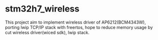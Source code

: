 # stm32h7_wireless
This project aim to implement wireless driver of AP6212(BCM4343W), porting lwip TCP/IP stack with freertos, hope to reduce memory usage by cut wireless driver(wiced sdk), lwip stack.


